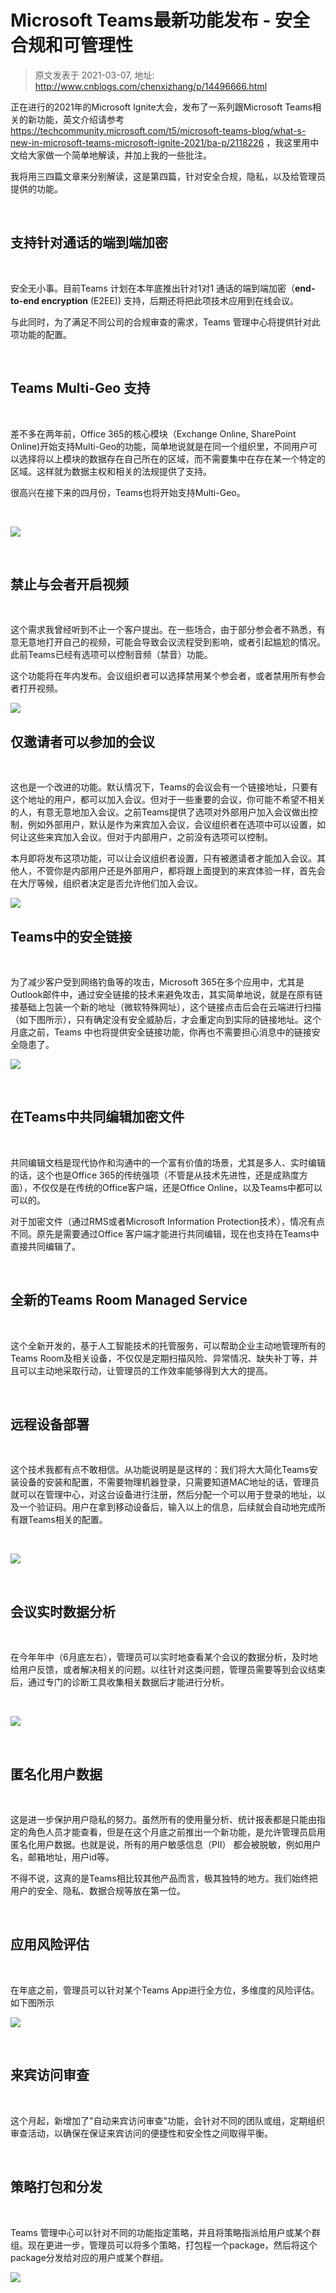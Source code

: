 # Microsoft Teams最新功能发布 - 安全合规和可管理性 
> 原文发表于 2021-03-07, 地址: http://www.cnblogs.com/chenxizhang/p/14496666.html 


正在进行的2021年的Microsoft Ignite大会，发布了一系列跟Microsoft Teams相关的新功能，英文介绍请参考 https://techcommunity.microsoft.com/t5/microsoft-teams-blog/what-s-new-in-microsoft-teams-microsoft-ignite-2021/ba-p/2118226 ，我这里用中文给大家做一个简单地解读，并加上我的一些批注。


我将用三四篇文章来分别解读，这是第四篇，针对安全合规，隐私，以及给管理员提供的功能。



 

支持针对通话的端到端加密
------------


 

安全无小事。目前Teams 计划在本年底推出针对1对1 通话的端到端加密（**end-to-end encryption** (E2EE)) 支持，后期还将把此项技术应用到在线会议。


与此同时，为了满足不同公司的合规审查的需求，Teams 管理中心将提供针对此项功能的配置。



 

Teams Multi-Geo 支持
------------------


 

差不多在两年前，Office 365的核心模块（Exchange Online, SharePoint Online)开始支持Multi-Geo的功能，简单地说就是在同一个组织里，不同用户可以选择将以上模块的数据存在自己所在的区域，而不需要集中在存在某一个特定的区域。这样就为数据主权和相关的法规提供了支持。


很高兴在接下来的四月份，Teams也将开始支持Multi-Geo。



 

![](images/9072-20210307214118659-1036884773.png)



 

禁止与会者开启视频
---------


 

这个需求我曾经听到不止一个客户提出。在一些场合，由于部分参会者不熟悉，有意无意地打开自己的视频，可能会导致会议流程受到影响，或者引起尴尬的情况。此前Teams已经有选项可以控制音频（禁音）功能。


这个功能将在年内发布。会议组织者可以选择禁用某个参会者，或者禁用所有参会者打开视频。


![](images/9072-20210307214148678-719777383.png)


仅邀请者可以参加的会议
-----------


 

这也是一个改进的功能。默认情况下，Teams的会议会有一个链接地址，只要有这个地址的用户，都可以加入会议。但对于一些重要的会议，你可能不希望不相关的人，有意无意地加入会议。之前Teams提供了选项对外部用户加入会议做出控制，例如外部用户，默认是作为来宾加入会议，会议组织者在选项中可以设置，如何让这些来宾加入会议。但对于内部用户，之前没有选项可以控制。


本月即将发布这项功能，可以让会议组织者设置，只有被邀请者才能加入会议。其他人，不管你是内部用户还是外部用户，都将跟上面提到的来宾体验一样，首先会在大厅等候，组织者决定是否允许他们加入会议。


![](images/9072-20210307214214734-1131697948.png)


Teams中的安全链接
-----------


 

为了减少客户受到网络钓鱼等的攻击，Microsoft 365在多个应用中，尤其是Outlook邮件中，通过安全链接的技术来避免攻击，其实简单地说，就是在原有链接基础上包装一个新的地址（微软特殊网址），这个链接点击后会在云端进行扫描（如下图所示），只有确定没有安全威胁后，才会重定向到实际的链接地址。这个月底之前，Teams 中也将提供安全链接功能，你再也不需要担心消息中的链接安全隐患了。


![](images/9072-20210307214216744-1695173902.png)



 

在Teams中共同编辑加密文件
---------------


 

共同编辑文档是现代协作和沟通中的一个富有价值的场景，尤其是多人、实时编辑的话，这个也是Office 365的传统强项（不管是从技术先进性，还是成熟度方面），不仅仅是在传统的Office客户端，还是Office Online，以及Teams中都可以可以的。


对于加密文件（通过RMS或者Microsoft Information Protection技术），情况有点不同。原先是需要通过Office 客户端才能进行共同编辑，现在也支持在Teams中直接共同编辑了。



 

全新的Teams Room Managed Service
-----------------------------


 

这个全新开发的，基于人工智能技术的托管服务，可以帮助企业主动地管理所有的Teams Room及相关设备，不仅仅是定期扫描风险、异常情况、缺失补丁等，并且可以主动地采取行动，让管理员的工作效率能够得到大大的提高。



 

远程设备部署
------


 

这个技术我都有点不敢相信。从功能说明是是这样的：我们将大大简化Teams安装设备的安装和配置，不需要物理机器登录，只需要知道MAC地址的话，管理员就可以在管理中心，对这台设备进行注册，然后分配一个可以用于登录的地址，以及一个验证码。用户在拿到移动设备后，输入以上的信息，后续就会自动地完成所有跟Teams相关的配置。



 

![](images/9072-20210307214225488-767863343.png)



 

会议实时数据分析
--------


 

在今年年中（6月底左右），管理员可以实时地查看某个会议的数据分析，及时地给用户反馈，或者解决相关的问题。以往针对这类问题，管理员需要等到会议结束后，通过专门的诊断工具收集相关数据后才能进行分析。



 

![](images/9072-20210307214245405-1203325959.png)



 

匿名化用户数据
-------


 

这是进一步保护用户隐私的努力。虽然所有的使用量分析、统计报表都是只能由指定的角色人员才能查看，但是在这个月底之前推出一个新功能，是允许管理员启用匿名化用户数据。也就是说，所有的用户敏感信息（PII） 都会被脱敏，例如用户名，邮箱地址，用户id等。


不得不说，这真的是Teams相比较其他产品而言，极其独特的地方。我们始终把用户的安全、隐私、数据合规等放在第一位。



 

应用风险评估
------


 

在年底之前，管理员可以针对某个Teams App进行全方位，多维度的风险评估。如下图所示


![](images/9072-20210307214252325-1349326223.png)



 

来宾访问审查
------


 

这个月起，新增加了"自动来宾访问审查"功能，会针对不同的团队或组，定期组织审查活动，以确保在保证来宾访问的便捷性和安全性之间取得平衡。



 

策略打包和分发
-------


 

Teams 管理中心可以针对不同的功能指定策略，并且将策略指派给用户或某个群组。现在更进一步，管理员可以将多个策略，打包程一个package，然后将这个package分发给对应的用户或某个群组。


![](images/9072-20210307214255335-556792649.png)



 


 


 


 


 

